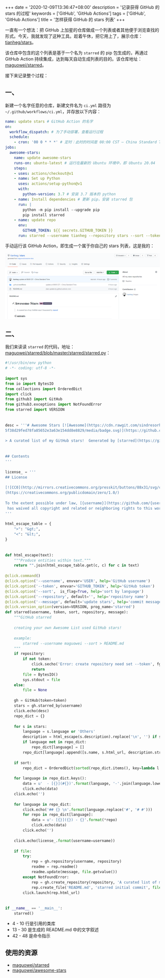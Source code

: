 +++
date = '2020-12-09T13:36:47+08:00'
description = '记录获得 GitHub 的 stars 的过程'
keywords = ['GitHub', 'GitHub Actions']
tags = ['GitHub', 'GitHub Actions']
title = '怎样获得 GitHub 的 stars 列表'
+++

一直有一个想法：把 GitHub 上加星的仓库做成一个列表或者其他便于浏览查找的形式。今天，我就发现了这种工具。趁着午休，把它用上了，展示仓库：[tianheg/stars](https://github.com/tianheg/stars)。

该仓库中包含的这个列表是基于一个名为 `starred` 的 pip 包生成的，再通过 GitHub Action 持续集成，达到每天自动生成列表的目的。该仓库地址：[maguowei/starred](https://github.com/maguowei/starred)。

接下来记录整个过程：

## 一、

新建一个名字任意的仓库，新建文件名为 `ci.yml` 路径为 `~/.github/workflows/ci.yml`，并存放以下内容：

```yml
name: update stars # GitHub Action 的名字
on:
  workflow_dispatch: # 为了手动部署，查看运行过程
  schedule:
    - cron: '00 0 * * *' # 定时：此时的时间是 08:00 CST – China Standard Time
jobs:
  awesome-stars:
    name: update awesome-stars
    runs-on: ubuntu-latest # 运行在最新的 Ubuntu 环境中，即 Ubuntu 20.04
    steps:
    - uses: actions/checkout@v1
    - name: Set up Python
      uses: actions/setup-python@v1
      with:
        python-version: 3.7 # 安装 3.7 版本的 python
    - name: Install dependencies # 更新 pip，安装 starred 包
      run: |
        python -m pip install --upgrade pip 
        pip install starred
    - name: update repo
      env:
        GITHUB_TOKEN: ${{ secrets.GITHUB_TOKEN }}
      run: starred --username tianheg --repository stars --sort --token ${GITHUB_TOKEN} --message 'stars update by github actions cron' # 执行生成 stars 列表的操作
```

手动运行该 GitHub Action，即生成一个属于你自己的 stars 列表，这是我的：

![get-github-stars](/images/get-github-stars.png)

## 二、

我们来读读 `starred` 的代码，地址：[maguowei/starred/blob/master/starred/starred.py](https://github.com/maguowei/starred/blob/master/starred/starred.py)：

```python
#!/usr/bin/env python
# -*- coding: utf-8 -*-

import sys
from io import BytesIO
from collections import OrderedDict
import click
from github3 import GitHub
from github3.exceptions import NotFoundError
from starred import VERSION


desc = '''# Awesome Stars [![Awesome](https://cdn.rawgit.com/sindresorhus/awesome/d730\
5f38d29fed78fa85652e3a63e154dd8e8829/media/badge.svg)](https://github.com/sindresorhus/awesome)

> A curated list of my GitHub stars!  Generated by [starred](https://github.com/maguowei/starred)


## Contents
'''

license_ = '''
## License

[![CC0](http://mirrors.creativecommons.org/presskit/buttons/88x31/svg/cc-zero.svg)]\
(https://creativecommons.org/publicdomain/zero/1.0/)

To the extent possible under law, [{username}](https://github.com/{username})\
 has waived all copyright and related or neighboring rights to this work.
'''

html_escape_table = {
    ">": "&gt;",
    "<": "&lt;",
}


def html_escape(text):
    """Produce entities within text."""
    return "".join(html_escape_table.get(c, c) for c in text)

@click.command()
@click.option('--username', envvar='USER', help='GitHub username')
@click.option('--token', envvar='GITHUB_TOKEN', help='GitHub token')
@click.option('--sort',  is_flag=True, help='sort by language')
@click.option('--repository', default='', help='repository name')
@click.option('--message', default='update stars', help='commit message')
@click.version_option(version=VERSION, prog_name='starred')
def starred(username, token, sort, repository, message):
    """GitHub starred

    creating your own Awesome List used GitHub stars!

    example:
        starred --username maguowei --sort > README.md
    """
    if repository:
        if not token:
            click.secho('Error: create repository need set --token', fg='red')
            return
        file = BytesIO()
        sys.stdout = file
    else:
        file = None

    gh = GitHub(token=token)
    stars = gh.starred_by(username)
    click.echo(desc)
    repo_dict = {}

    for s in stars:
        language = s.language or 'Others'
        description = html_escape(s.description).replace('\n', '') if s.description else ''
        if language not in repo_dict:
            repo_dict[language] = []
        repo_dict[language].append([s.name, s.html_url, description.strip()])

    if sort:
        repo_dict = OrderedDict(sorted(repo_dict.items(), key=lambda l: l[0]))

    for language in repo_dict.keys():
        data = u'  - [{}](#{})'.format(language, '-'.join(language.lower().split()))
        click.echo(data)
    click.echo('')

    for language in repo_dict:
        click.echo('## {} \n'.format(language.replace('#', '# #')))
        for repo in repo_dict[language]:
            data = u'- [{}]({}) - {}'.format(*repo)
            click.echo(data)
        click.echo('')

    click.echo(license_.format(username=username))

    if file:
        try:
            rep = gh.repository(username, repository)
            readme = rep.readme()
            readme.update(message, file.getvalue())
        except NotFoundError:
            rep = gh.create_repository(repository, 'A curated list of my GitHub stars!')
            rep.create_file('README.md', 'starred initial commit', file.getvalue())
        click.launch(rep.html_url)


if __name__ == '__main__':
    starred()
```

- 4 - 10 行是引用的类库
- 13 - 30 是生成的 README.md 中的文字叙述
- 42 - 48 是命令指示

## 使用的资源

- [maguowei/starred](https://github.com/maguowei/starred)
- [maguowei/awesome-stars](https://github.com/maguowei/awesome-stars)
